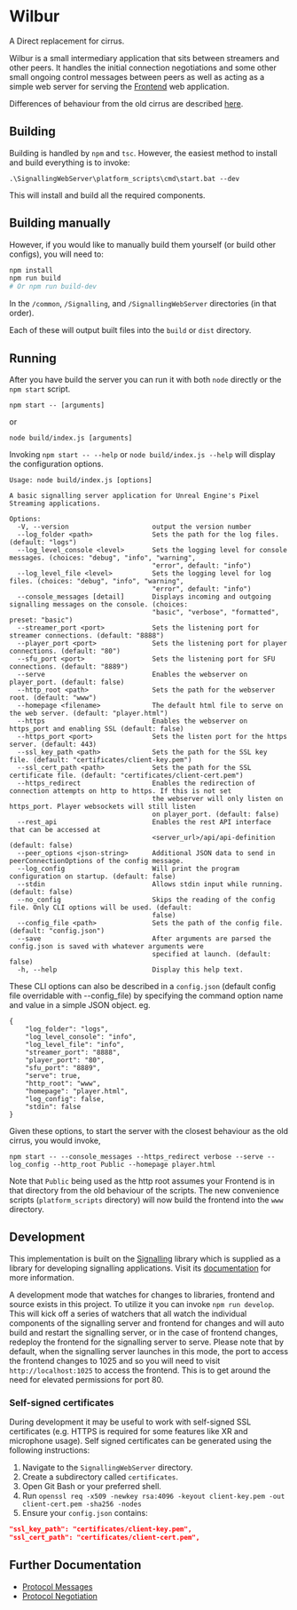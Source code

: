 # Wilbur

A Direct replacement for cirrus.

Wilbur is a small intermediary application that sits between streamers and other peers. It handles the initial connection negotiations and some other small ongoing control messages between peers as well as acting as a simple web server for serving the [Frontend](/Frontend/README.md) web application.

Differences of behaviour from the old cirrus are described [here](from_cirrus.md).

## Building
Building is handled by `npm` and `tsc`. However, the easiest method to install and build everything is to invoke:

```
.\SignallingWebServer\platform_scripts\cmd\start.bat --dev
```

This will install and build all the required components.

## Building manually

However, if you would like to manually build them yourself (or build other configs), you will need to:

```bash
npm install
npm run build
# Or npm run build-dev
```

In the `/common`, `/Signalling`, and `/SignallingWebServer` directories (in that order).

Each of these will output built files into the `build` or `dist` directory.

## Running
After you have build the server you can run it with both `node` directly or the `npm start` script.
```
npm start -- [arguments]
```
or
```
node build/index.js [arguments]
```
Invoking `npm start -- --help` or `node build/index.js --help` will display the configuration options.
```
Usage: node build/index.js [options]

A basic signalling server application for Unreal Engine's Pixel Streaming applications.

Options:
  -V, --version                     output the version number
  --log_folder <path>               Sets the path for the log files. (default: "logs")
  --log_level_console <level>       Sets the logging level for console messages. (choices: "debug", "info", "warning",
                                    "error", default: "info")
  --log_level_file <level>          Sets the logging level for log files. (choices: "debug", "info", "warning",
                                    "error", default: "info")
  --console_messages [detail]       Displays incoming and outgoing signalling messages on the console. (choices:
                                    "basic", "verbose", "formatted", preset: "basic")
  --streamer_port <port>            Sets the listening port for streamer connections. (default: "8888")
  --player_port <port>              Sets the listening port for player connections. (default: "80")
  --sfu_port <port>                 Sets the listening port for SFU connections. (default: "8889")
  --serve                           Enables the webserver on player_port. (default: false)
  --http_root <path>                Sets the path for the webserver root. (default: "www")
  --homepage <filename>             The default html file to serve on the web server. (default: "player.html")
  --https                           Enables the webserver on https_port and enabling SSL (default: false)
  --https_port <port>               Sets the listen port for the https server. (default: 443)
  --ssl_key_path <path>             Sets the path for the SSL key file. (default: "certificates/client-key.pem")
  --ssl_cert_path <path>            Sets the path for the SSL certificate file. (default: "certificates/client-cert.pem")
  --https_redirect                  Enables the redirection of connection attempts on http to https. If this is not set
                                    the webserver will only listen on https_port. Player websockets will still listen
                                    on player_port. (default: false)
  --rest_api                        Enables the rest API interface that can be accessed at
                                    <server_url>/api/api-definition (default: false)
  --peer_options <json-string>      Additional JSON data to send in peerConnectionOptions of the config message.
  --log_config                      Will print the program configuration on startup. (default: false)
  --stdin                           Allows stdin input while running. (default: false)
  --no_config                       Skips the reading of the config file. Only CLI options will be used. (default:
                                    false)
  --config_file <path>              Sets the path of the config file. (default: "config.json")
  --save                            After arguments are parsed the config.json is saved with whatever arguments were
                                    specified at launch. (default: false)
  -h, --help                        Display this help text.
```
These CLI options can also be described in a `config.json` (default config file overridable with --config_file) by specifying the command option name and value in a simple JSON object. eg.
```
{
	"log_folder": "logs",
	"log_level_console": "info",
	"log_level_file": "info",
	"streamer_port": "8888",
	"player_port": "80",
	"sfu_port": "8889",
	"serve": true,
	"http_root": "www",
	"homepage": "player.html",
	"log_config": false,
	"stdin": false
}
```
Given these options, to start the server with the closest behaviour as the old cirrus, you would invoke,
```
npm start -- --console_messages --https_redirect verbose --serve --log_config --http_root Public --homepage player.html
```
Note that `Public` being used as the http root assumes your Frontend is in that directory from the old behaviour of the scripts. The new convenience scripts (`platform_scripts` directory) will now build the frontend into the `www` directory.

## Development
This implementation is built on the [Signalling](../Signalling) library which is supplied as a library for developing signalling applications. Visit its [documentation](../Signalling/docs) for more information.

A development mode that watches for changes to libraries, frontend and source exists in this project. To utilize it you can invoke `npm run develop`. This will kick off a series of watchers that all watch the individual components of the signalling server and frontend for changes and will auto build and restart the signalling server, or in the case of frontend changes, redeploy the frontend for the signalling server to serve.
Please note that by default, when the signalling server launches in this mode, the port to access the frontend changes to 1025 and so you will need to visit `http://localhost:1025` to access the frontend. This is to get around the need for elevated permissions for port 80.

### Self-signed certificates
During development it may be useful to work with self-signed SSL certificates (e.g. HTTPS is required for some features like XR and microphone usage). Self signed certificates can be generated using the following instructions:

1. Navigate to the `SignallingWebServer` directory.
2. Create a subdirectory called `certificates`.
3. Open Git Bash or your preferred shell.
4. Run `openssl req -x509 -newkey rsa:4096 -keyout client-key.pem -out client-cert.pem -sha256 -nodes`
5. Ensure your `config.json` contains:

```json
"ssl_key_path": "certificates/client-key.pem",
"ssl_cert_path": "certificates/client-cert.pem",
```

## Further Documentation
- [Protocol Messages](../Common/docs/messages.md)
- [Protocol Negotiation](../Signalling/docs/Protocol.md)

